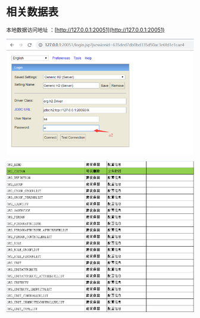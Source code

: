 # 相关数据表

本地数据访问地址 ：[http://127.0.0.1:20051](http://127.0.0.1:20051)

![](../.gitbook/assets/image%20%2863%29.png)

![](../.gitbook/assets/image%20%2839%29.png)

